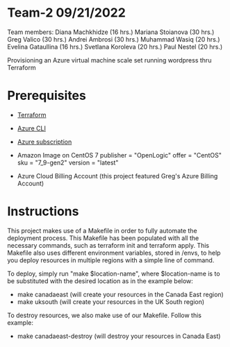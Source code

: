 # Team-2 09/21/2022
Team members:
Diana Machkhidze   (16 hrs.)
Mariana Stoianova  (30 hrs.)
Greg Valico        (30 hrs.)
Andrei Ambrosi     (30 hrs.)
Muhammad Wasiq     (20 hrs.)
Evelina Gataullina (16 hrs.)
Svetlana Koroleva  (20 hrs.)
Paul Nestel        (20 hrs.)



Provisioning an Azure virtual machine scale set running wordpress thru Terraform


# Prerequisites

* [Terraform](https://www.terraform.io)
* [Azure CLI](https://docs.microsoft.com/en-us/cli/azure/install-azure-cli)
* [Azure subscription](https://azure.microsoft.com/en-us/free)

* Amazon Image on CentOS 7 
    publisher = "OpenLogic"
    offer     = "CentOS"
    sku       = "7_9-gen2"
    version   = "latest"

* Azure Cloud Billing Account (this project featured Greg's Azure Billing Account)



# Instructions

This project makes use of a Makefile in order to fully automate the deployment process.
This Makefile has been populated with all the necessary commands, such as terraform init and terraform apply.
This Makefile also uses different environment variables, stored in /envs, to help you deploy resources in multiple regions with a simple line of command.

To deploy, simply run "make $location-name", where $location-name is to be substituted with the desired location as in the example below:
- make canadaeast (will create your resources in the Canada East region)
- make uksouth    (will create your resources in the UK South region)

To destroy resources, we also make use of our Makefile. Follow this example:
- make canadaeast-destroy (will destroy your resources in Canada East)


